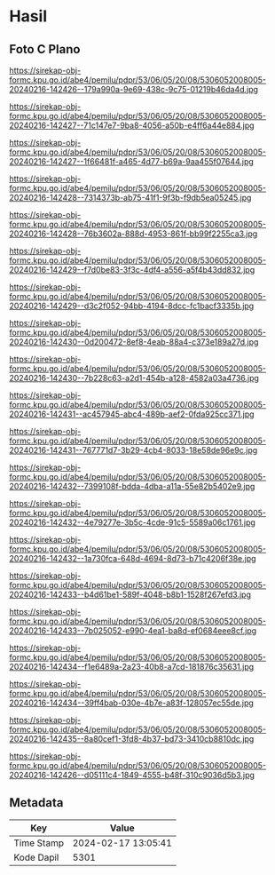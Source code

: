 # Hasil

## Foto C Plano

https://sirekap-obj-formc.kpu.go.id/abe4/pemilu/pdpr/53/06/05/20/08/5306052008005-20240216-142426--179a990a-9e69-438c-9c75-01219b46da4d.jpg

https://sirekap-obj-formc.kpu.go.id/abe4/pemilu/pdpr/53/06/05/20/08/5306052008005-20240216-142427--71c147e7-9ba8-4056-a50b-e4ff6a44e884.jpg

https://sirekap-obj-formc.kpu.go.id/abe4/pemilu/pdpr/53/06/05/20/08/5306052008005-20240216-142427--1f66481f-a465-4d77-b69a-9aa455f07644.jpg

https://sirekap-obj-formc.kpu.go.id/abe4/pemilu/pdpr/53/06/05/20/08/5306052008005-20240216-142428--7314373b-ab75-41f1-9f3b-f9db5ea05245.jpg

https://sirekap-obj-formc.kpu.go.id/abe4/pemilu/pdpr/53/06/05/20/08/5306052008005-20240216-142428--76b3602a-888d-4953-861f-bb99f2255ca3.jpg

https://sirekap-obj-formc.kpu.go.id/abe4/pemilu/pdpr/53/06/05/20/08/5306052008005-20240216-142429--f7d0be83-3f3c-4df4-a556-a5f4b43dd832.jpg

https://sirekap-obj-formc.kpu.go.id/abe4/pemilu/pdpr/53/06/05/20/08/5306052008005-20240216-142429--d3c2f052-94bb-4194-8dcc-fc1bacf3335b.jpg

https://sirekap-obj-formc.kpu.go.id/abe4/pemilu/pdpr/53/06/05/20/08/5306052008005-20240216-142430--0d200472-8ef8-4eab-88a4-c373e189a27d.jpg

https://sirekap-obj-formc.kpu.go.id/abe4/pemilu/pdpr/53/06/05/20/08/5306052008005-20240216-142430--7b228c63-a2d1-454b-a128-4582a03a4736.jpg

https://sirekap-obj-formc.kpu.go.id/abe4/pemilu/pdpr/53/06/05/20/08/5306052008005-20240216-142431--ac457945-abc4-489b-aef2-0fda925cc371.jpg

https://sirekap-obj-formc.kpu.go.id/abe4/pemilu/pdpr/53/06/05/20/08/5306052008005-20240216-142431--767771d7-3b29-4cb4-8033-18e58de96e9c.jpg

https://sirekap-obj-formc.kpu.go.id/abe4/pemilu/pdpr/53/06/05/20/08/5306052008005-20240216-142432--7399108f-bdda-4dba-a11a-55e82b5402e9.jpg

https://sirekap-obj-formc.kpu.go.id/abe4/pemilu/pdpr/53/06/05/20/08/5306052008005-20240216-142432--4e79277e-3b5c-4cde-91c5-5589a06c1761.jpg

https://sirekap-obj-formc.kpu.go.id/abe4/pemilu/pdpr/53/06/05/20/08/5306052008005-20240216-142432--1a730fca-648d-4694-8d73-b71c4206f38e.jpg

https://sirekap-obj-formc.kpu.go.id/abe4/pemilu/pdpr/53/06/05/20/08/5306052008005-20240216-142433--b4d61be1-589f-4048-b8b1-1528f267efd3.jpg

https://sirekap-obj-formc.kpu.go.id/abe4/pemilu/pdpr/53/06/05/20/08/5306052008005-20240216-142433--7b025052-e990-4ea1-ba8d-ef0684eee8cf.jpg

https://sirekap-obj-formc.kpu.go.id/abe4/pemilu/pdpr/53/06/05/20/08/5306052008005-20240216-142434--f1e6489a-2a23-40b8-a7cd-181876c35631.jpg

https://sirekap-obj-formc.kpu.go.id/abe4/pemilu/pdpr/53/06/05/20/08/5306052008005-20240216-142434--39ff4bab-030e-4b7e-a83f-128057ec55de.jpg

https://sirekap-obj-formc.kpu.go.id/abe4/pemilu/pdpr/53/06/05/20/08/5306052008005-20240216-142435--8a80cef1-3fd8-4b37-bd73-3410cb8810dc.jpg

https://sirekap-obj-formc.kpu.go.id/abe4/pemilu/pdpr/53/06/05/20/08/5306052008005-20240216-142426--d05111c4-1849-4555-b48f-310c9036d5b3.jpg


## Metadata

| Key        | Value               |
| ---------- | ------------------- |
| Time Stamp | 2024-02-17 13:05:41 |
| Kode Dapil | 5301                |



